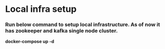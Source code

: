 # Local infra setup
### Run below command to setup local infrastructure. As of now it has zookeeper and kafka single node cluster.
**docker-compose up -d**
